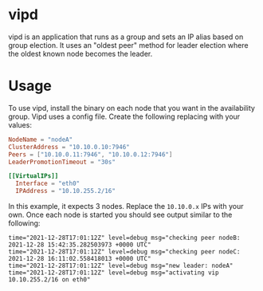 # vipd
vipd is an application that runs as a group and sets an IP alias based on group election.
It uses an "oldest peer" method for leader election where the oldest known node becomes the
leader.

# Usage
To use vipd, install the binary on each node that you want in the availability group.
Vipd uses a config file.  Create the following replacing with your values:

```toml
NodeName = "nodeA"
ClusterAddress = "10.10.0.10:7946"
Peers = ["10.10.0.11:7946", "10.10.0.12:7946"]
LeaderPromotionTimeout = "30s"

[[VirtualIPs]]
  Interface = "eth0"
  IPAddress = "10.10.255.2/16"
```

In this example, it expects 3 nodes.  Replace the `10.10.0.x` IPs with your own.  Once
each node is started you should see output similar to the following:

```
time="2021-12-28T17:01:12Z" level=debug msg="checking peer nodeB: 2021-12-28 15:42:35.282503973 +0000 UTC"
time="2021-12-28T17:01:12Z" level=debug msg="checking peer nodeC: 2021-12-28 16:11:02.558418013 +0000 UTC"
time="2021-12-28T17:01:12Z" level=debug msg="new leader: nodeA"
time="2021-12-28T17:01:12Z" level=debug msg="activating vip 10.10.255.2/16 on eth0"
```
